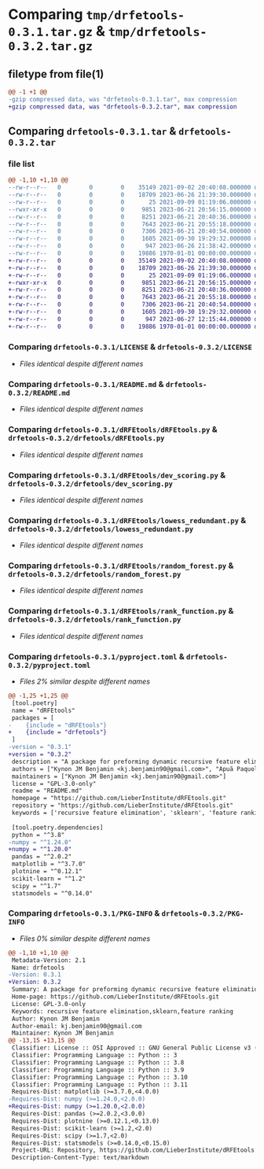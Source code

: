 # Comparing `tmp/drfetools-0.3.1.tar.gz` & `tmp/drfetools-0.3.2.tar.gz`

## filetype from file(1)

```diff
@@ -1 +1 @@
-gzip compressed data, was "drfetools-0.3.1.tar", max compression
+gzip compressed data, was "drfetools-0.3.2.tar", max compression
```

## Comparing `drfetools-0.3.1.tar` & `drfetools-0.3.2.tar`

### file list

```diff
@@ -1,10 +1,10 @@
--rw-r--r--   0        0        0    35149 2021-09-02 20:40:08.000000 drfetools-0.3.1/LICENSE
--rw-r--r--   0        0        0    18709 2023-06-26 21:39:30.000000 drfetools-0.3.1/README.md
--rw-r--r--   0        0        0       25 2021-09-09 01:19:06.000000 drfetools-0.3.1/dRFEtools/__init__.py
--rwxr-xr-x   0        0        0     9851 2023-06-21 20:56:15.000000 drfetools-0.3.1/dRFEtools/dRFEtools.py
--rw-r--r--   0        0        0     8251 2023-06-21 20:40:36.000000 drfetools-0.3.1/dRFEtools/dev_scoring.py
--rw-r--r--   0        0        0     7643 2023-06-21 20:55:18.000000 drfetools-0.3.1/dRFEtools/lowess_redundant.py
--rw-r--r--   0        0        0     7306 2023-06-21 20:40:54.000000 drfetools-0.3.1/dRFEtools/random_forest.py
--rw-r--r--   0        0        0     1605 2021-09-30 19:29:32.000000 drfetools-0.3.1/dRFEtools/rank_function.py
--rw-r--r--   0        0        0      947 2023-06-26 21:38:42.000000 drfetools-0.3.1/pyproject.toml
--rw-r--r--   0        0        0    19886 1970-01-01 00:00:00.000000 drfetools-0.3.1/PKG-INFO
+-rw-r--r--   0        0        0    35149 2021-09-02 20:40:08.000000 drfetools-0.3.2/LICENSE
+-rw-r--r--   0        0        0    18709 2023-06-26 21:39:30.000000 drfetools-0.3.2/README.md
+-rw-r--r--   0        0        0       25 2021-09-09 01:19:06.000000 drfetools-0.3.2/drfetools/__init__.py
+-rwxr-xr-x   0        0        0     9851 2023-06-21 20:56:15.000000 drfetools-0.3.2/drfetools/dRFEtools.py
+-rw-r--r--   0        0        0     8251 2023-06-21 20:40:36.000000 drfetools-0.3.2/drfetools/dev_scoring.py
+-rw-r--r--   0        0        0     7643 2023-06-21 20:55:18.000000 drfetools-0.3.2/drfetools/lowess_redundant.py
+-rw-r--r--   0        0        0     7306 2023-06-21 20:40:54.000000 drfetools-0.3.2/drfetools/random_forest.py
+-rw-r--r--   0        0        0     1605 2021-09-30 19:29:32.000000 drfetools-0.3.2/drfetools/rank_function.py
+-rw-r--r--   0        0        0      947 2023-06-27 12:15:44.000000 drfetools-0.3.2/pyproject.toml
+-rw-r--r--   0        0        0    19886 1970-01-01 00:00:00.000000 drfetools-0.3.2/PKG-INFO
```

### Comparing `drfetools-0.3.1/LICENSE` & `drfetools-0.3.2/LICENSE`

 * *Files identical despite different names*

### Comparing `drfetools-0.3.1/README.md` & `drfetools-0.3.2/README.md`

 * *Files identical despite different names*

### Comparing `drfetools-0.3.1/dRFEtools/dRFEtools.py` & `drfetools-0.3.2/drfetools/dRFEtools.py`

 * *Files identical despite different names*

### Comparing `drfetools-0.3.1/dRFEtools/dev_scoring.py` & `drfetools-0.3.2/drfetools/dev_scoring.py`

 * *Files identical despite different names*

### Comparing `drfetools-0.3.1/dRFEtools/lowess_redundant.py` & `drfetools-0.3.2/drfetools/lowess_redundant.py`

 * *Files identical despite different names*

### Comparing `drfetools-0.3.1/dRFEtools/random_forest.py` & `drfetools-0.3.2/drfetools/random_forest.py`

 * *Files identical despite different names*

### Comparing `drfetools-0.3.1/dRFEtools/rank_function.py` & `drfetools-0.3.2/drfetools/rank_function.py`

 * *Files identical despite different names*

### Comparing `drfetools-0.3.1/pyproject.toml` & `drfetools-0.3.2/pyproject.toml`

 * *Files 2% similar despite different names*

```diff
@@ -1,25 +1,25 @@
 [tool.poetry]
 name = "dRFEtools"
 packages = [
-    {include = "dRFEtools"}
+    {include = "drfetools"}
 ]
-version = "0.3.1"
+version = "0.3.2"
 description = "A package for preforming dynamic recursive feature elimination with sklearn."
 authors = ["Kynon JM Benjamin <kj.benjamin90@gmail.com>", "Apuã Paquola <apua.paquola@libd.org>"]
 maintainers = ["Kynon JM Benjamin <kj.benjamin90@gmail.com>"]
 license = "GPL-3.0-only"
 readme = "README.md"
 homepage = "https://github.com/LieberInstitute/dRFEtools.git"
 repository = "https://github.com/LieberInstitute/dRFEtools.git"
 keywords = ['recursive feature elimination', 'sklearn', 'feature ranking']
 
 [tool.poetry.dependencies]
 python = "^3.8"
-numpy = "^1.24.0"
+numpy = "^1.20.0"
 pandas = "^2.0.2"
 matplotlib = "^3.7.0"
 plotnine = "^0.12.1"
 scikit-learn = "^1.2"
 scipy = "^1.7"
 statsmodels = "^0.14.0"
```

### Comparing `drfetools-0.3.1/PKG-INFO` & `drfetools-0.3.2/PKG-INFO`

 * *Files 0% similar despite different names*

```diff
@@ -1,10 +1,10 @@
 Metadata-Version: 2.1
 Name: drfetools
-Version: 0.3.1
+Version: 0.3.2
 Summary: A package for preforming dynamic recursive feature elimination with sklearn.
 Home-page: https://github.com/LieberInstitute/dRFEtools.git
 License: GPL-3.0-only
 Keywords: recursive feature elimination,sklearn,feature ranking
 Author: Kynon JM Benjamin
 Author-email: kj.benjamin90@gmail.com
 Maintainer: Kynon JM Benjamin
@@ -13,15 +13,15 @@
 Classifier: License :: OSI Approved :: GNU General Public License v3 (GPLv3)
 Classifier: Programming Language :: Python :: 3
 Classifier: Programming Language :: Python :: 3.8
 Classifier: Programming Language :: Python :: 3.9
 Classifier: Programming Language :: Python :: 3.10
 Classifier: Programming Language :: Python :: 3.11
 Requires-Dist: matplotlib (>=3.7.0,<4.0.0)
-Requires-Dist: numpy (>=1.24.0,<2.0.0)
+Requires-Dist: numpy (>=1.20.0,<2.0.0)
 Requires-Dist: pandas (>=2.0.2,<3.0.0)
 Requires-Dist: plotnine (>=0.12.1,<0.13.0)
 Requires-Dist: scikit-learn (>=1.2,<2.0)
 Requires-Dist: scipy (>=1.7,<2.0)
 Requires-Dist: statsmodels (>=0.14.0,<0.15.0)
 Project-URL: Repository, https://github.com/LieberInstitute/dRFEtools.git
 Description-Content-Type: text/markdown
```

